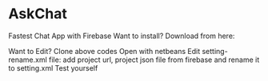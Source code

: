 # AskChat
Fastest Chat App with Firebase
Want to install?
Download from here:


Want to Edit?
Clone above codes
Open with netbeans
Edit setting-rename.xml file: 
add project url, project json file from firebase
and rename it to setting.xml
Test yourself




